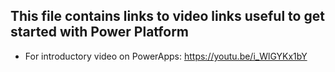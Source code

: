 ## This file contains links to video links useful to get started with Power Platform 
- For introductory video on PowerApps: https://youtu.be/i_WlGYKx1bY

